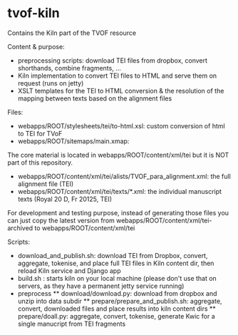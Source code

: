 # tvof-kiln
Contains the Kiln part of the TVOF resource

Content & purpose:
* preprocessing scripts: download TEI files from dropbox, convert shorthands, combine fragments, ...
* Kiln implementation to convert TEI files to HTML and serve them on request (runs on jetty)
* XSLT templates for the TEI to HTML conversion & the resolution of the mapping between texts based on the alignment files

Files:
* webapps/ROOT/stylesheets/tei/to-html.xsl: custom conversion of html to TEI for TVoF
* webapps/ROOT/sitemaps/main.xmap:

The core material is located in webapps/ROOT/content/xml/tei but it is NOT part of this repository.

* webapps/ROOT/content/xml/tei/alists/TVOF_para_alignment.xml: the full alignment file (TEI)
* webapps/ROOT/content/xml/tei/texts/*.xml: the individual manuscript texts (Royal 20 D, Fr 20125, TEI)

For development and testing purpose, instead of generating those files you can just copy the latest version from webapps/ROOT/content/xml/tei-archived to webapps/ROOT/content/xml/tei

Scripts:
* download_and_publish.sh: download TEI from Dropbox, convert, aggregate, tokenise, and place full TEI files in Kiln content dir, then reload Kiln service and Django app
* build.sh : starts kiln on your local machine (please don't use that on servers, as they have a permanent jetty service running)
* preprocess
** download/download.py: download from dropbox and unzip into data subdir
** prepare/prepare_and_publish.sh: aggregate, convert, downloaded files and place results into kiln content dirs
** prepare/doall.py: aggregate, convert, tokenise, generate Kwic for a single manucript from TEI fragments


